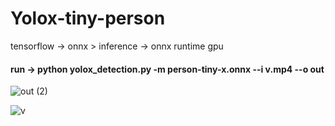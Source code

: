 # Yolox-tiny-person
tensorflow -> onnx > inference -> onnx runtime gpu


#### run -> python yolox_detection.py -m person-tiny-x.onnx --i v.mp4 --o out




![out (2)](https://user-images.githubusercontent.com/47795864/173634371-67480064-a4bc-4406-994e-8652dc3538fd.gif)

![v](https://user-images.githubusercontent.com/47795864/173892550-21793a2f-c87d-4d2f-9ccb-51830667b1e5.gif)
